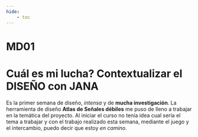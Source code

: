 ```yaml
---
hide:
    - toc
---
```


# MD01
# Cuál es mi lucha? Contextualizar el DISEÑO con JANA
Es la primer semana de diseño,  *intensa* y de **mucha investigación**. 
La herramienta de diseño **Atlas de Señales débiles** me puso de lleno a trabajar en la temática del proyecto. Al iniciar el curso no tenía idea cual sería el tema a trabajar y con el trabajo realizado esta semana, mediante el juego y el intercambio, puedo decir que estoy *en camino*.
